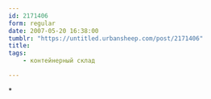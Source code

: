 ```yaml
---
id: 2171406
form: regular
date: 2007-05-20 16:38:00
tumblr: "https://untitled.urbansheep.com/post/2171406"
title:
tags:
    - контейнерный склад

---
```


<p>*</p>

